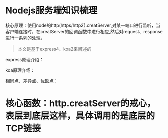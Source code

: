 # Nodejs服务端知识梳理

核心原理：使用node的http(https/http2).creatServer,对某一端口进行监听，当客户端连接时，在creatServer的回调函数中进行相应,然后对request、response进行一系列的处理，

> 本文是基于express4、koa2来阐述的 

express原理介绍：

koa原理介绍：

相同点、差异点、优缺点：


# 核心函数：http.creatServer的戒心，表层到底层这样，具体调用的是底层的TCP链接


